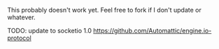 This probably doesn't work yet.  Feel free to fork if I don't update or whatever.


TODO: update to socketio 1.0
https://github.com/Automattic/engine.io-protocol